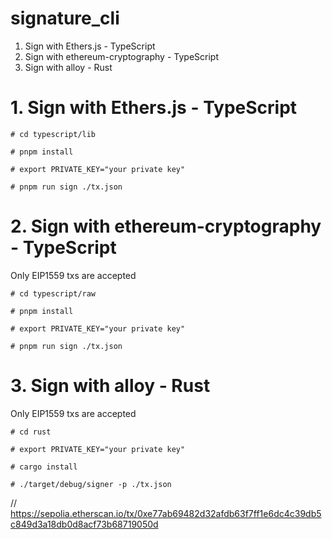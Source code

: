 # signature_cli

1. Sign with Ethers.js - TypeScript
2. Sign with ethereum-cryptography - TypeScript
3. Sign with alloy - Rust

# 1. Sign with Ethers.js - TypeScript

```
# cd typescript/lib

# pnpm install

# export PRIVATE_KEY="your private key"

# pnpm run sign ./tx.json
```

# 2. Sign with ethereum-cryptography - TypeScript

Only EIP1559 txs are accepted

```
# cd typescript/raw

# pnpm install

# export PRIVATE_KEY="your private key"

# pnpm run sign ./tx.json
```

# 3. Sign with alloy - Rust

Only EIP1559 txs are accepted

```
# cd rust

# export PRIVATE_KEY="your private key"

# cargo install

# ./target/debug/signer -p ./tx.json

```

// https://sepolia.etherscan.io/tx/0xe77ab69482d32afdb63f7ff1e6dc4c39db5c849d3a18db0d8acf73b68719050d
